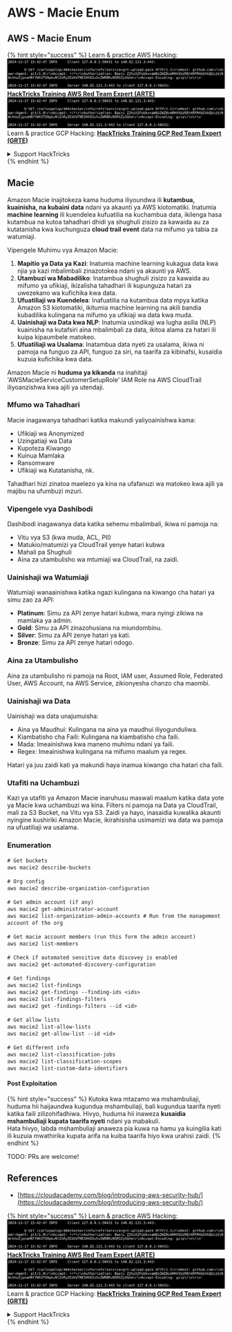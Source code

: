 # AWS - Macie Enum

## AWS - Macie Enum

{% hint style="success" %}
Learn & practice AWS Hacking:<img src="../../../../.gitbook/assets/image (1).png" alt="" data-size="line">[**HackTricks Training AWS Red Team Expert (ARTE)**](https://training.hacktricks.xyz/courses/arte)<img src="../../../../.gitbook/assets/image (1).png" alt="" data-size="line">\
Learn & practice GCP Hacking: <img src="../../../../.gitbook/assets/image (2).png" alt="" data-size="line">[**HackTricks Training GCP Red Team Expert (GRTE)**<img src="../../../../.gitbook/assets/image (2).png" alt="" data-size="line">](https://training.hacktricks.xyz/courses/grte)

<details>

<summary>Support HackTricks</summary>

* Check the [**subscription plans**](https://github.com/sponsors/carlospolop)!
* **Join the** 💬 [**Discord group**](https://discord.gg/hRep4RUj7f) or the [**telegram group**](https://t.me/peass) or **follow** us on **Twitter** 🐦 [**@hacktricks\_live**](https://twitter.com/hacktricks\_live)**.**
* **Share hacking tricks by submitting PRs to the** [**HackTricks**](https://github.com/carlospolop/hacktricks) and [**HackTricks Cloud**](https://github.com/carlospolop/hacktricks-cloud) github repos.

</details>
{% endhint %}

## Macie

Amazon Macie inajitokeza kama huduma iliyoundwa ili **kutambua, kuainisha, na kubaini data** ndani ya akaunti ya AWS kiotomatiki. Inatumia **machine learning** ili kuendelea kufuatilia na kuchambua data, ikilenga hasa kutambua na kutoa tahadhari dhidi ya shughuli zisizo za kawaida au za kutatanisha kwa kuchunguza **cloud trail event** data na mifumo ya tabia za watumiaji.

Vipengele Muhimu vya Amazon Macie:

1. **Mapitio ya Data ya Kazi**: Inatumia machine learning kukagua data kwa njia ya kazi mbalimbali zinazotokea ndani ya akaunti ya AWS.
2. **Utambuzi wa Mabadiliko**: Inatambua shughuli zisizo za kawaida au mifumo ya ufikiaji, ikizalisha tahadhari ili kupunguza hatari za uwezekano wa kufichika kwa data.
3. **Ufuatiliaji wa Kuendelea**: Inafuatilia na kutambua data mpya katika Amazon S3 kiotomatiki, ikitumia machine learning na akili bandia kubadilika kulingana na mifumo ya ufikiaji wa data kwa muda.
4. **Uainishaji wa Data kwa NLP**: Inatumia usindikaji wa lugha asilia (NLP) kuainisha na kutafsiri aina mbalimbali za data, ikitoa alama za hatari ili kuipa kipaumbele matokeo.
5. **Ufuatiliaji wa Usalama**: Inatambua data nyeti za usalama, ikiwa ni pamoja na funguo za API, funguo za siri, na taarifa za kibinafsi, kusaidia kuzuia kufichika kwa data.

Amazon Macie ni **huduma ya kikanda** na inahitaji 'AWSMacieServiceCustomerSetupRole' IAM Role na AWS CloudTrail iliyoanzishwa kwa ajili ya utendaji.

### Mfumo wa Tahadhari

Macie inagawanya tahadhari katika makundi yaliyoainishwa kama:

* Ufikiaji wa Anonymized
* Uzingatiaji wa Data
* Kupoteza Kiwango
* Kuinua Mamlaka
* Ransomware
* Ufikiaji wa Kutatanisha, nk.

Tahadhari hizi zinatoa maelezo ya kina na ufafanuzi wa matokeo kwa ajili ya majibu na ufumbuzi mzuri.

### Vipengele vya Dashibodi

Dashibodi inagawanya data katika sehemu mbalimbali, ikiwa ni pamoja na:

* Vitu vya S3 (kwa muda, ACL, PII)
* Matukio/matumizi ya CloudTrail yenye hatari kubwa
* Mahali pa Shughuli
* Aina za utambulisho wa mtumiaji wa CloudTrail, na zaidi.

### Uainishaji wa Watumiaji

Watumiaji wanaainishwa katika ngazi kulingana na kiwango cha hatari ya simu zao za API:

* **Platinum**: Simu za API zenye hatari kubwa, mara nyingi zikiwa na mamlaka ya admin.
* **Gold**: Simu za API zinazohusiana na miundombinu.
* **Silver**: Simu za API zenye hatari ya kati.
* **Bronze**: Simu za API zenye hatari ndogo.

### Aina za Utambulisho

Aina za utambulisho ni pamoja na Root, IAM user, Assumed Role, Federated User, AWS Account, na AWS Service, zikionyesha chanzo cha maombi.

### Uainishaji wa Data

Uainishaji wa data unajumuisha:

* Aina ya Maudhui: Kulingana na aina ya maudhui iliyogunduliwa.
* Kiambatisho cha Faili: Kulingana na kiambatisho cha faili.
* Mada: Imeainishwa kwa maneno muhimu ndani ya faili.
* Regex: Imeainishwa kulingana na mifumo maalum ya regex.

Hatari ya juu zaidi kati ya makundi haya inamua kiwango cha hatari cha faili.

### Utafiti na Uchambuzi

Kazi ya utafiti ya Amazon Macie inaruhusu maswali maalum katika data yote ya Macie kwa uchambuzi wa kina. Filters ni pamoja na Data ya CloudTrail, mali za S3 Bucket, na Vitu vya S3. Zaidi ya hayo, inasaidia kuwalika akaunti nyingine kushiriki Amazon Macie, ikirahisisha usimamizi wa data wa pamoja na ufuatiliaji wa usalama.

### Enumeration
```
# Get buckets
aws macie2 describe-buckets

# Org config
aws macie2 describe-organization-configuration

# Get admin account (if any)
aws macie2 get-administrator-account
aws macie2 list-organization-admin-accounts # Run from the management account of the org

# Get macie account members (run this form the admin account)
aws macie2 list-members

# Check if automated sensitive data discovey is enabled
aws macie2 get-automated-discovery-configuration

# Get findings
aws macie2 list-findings
aws macie2 get-findings --finding-ids <ids>
aws macie2 list-findings-filters
aws macie2 get -findings-filters --id <id>

# Get allow lists
aws macie2 list-allow-lists
aws macie2 get-allow-list --id <id>

# Get different info
aws macie2 list-classification-jobs
aws macie2 list-classification-scopes
aws macie2 list-custom-data-identifiers
```
#### Post Exploitation

{% hint style="success" %}
Kutoka kwa mtazamo wa mshambuliaji, huduma hii haijaundwa kugundua mshambuliaji, bali kugundua taarifa nyeti katika faili zilizohifadhiwa. Hivyo, huduma hii inaweza **kusaidia mshambuliaji kupata taarifa nyeti** ndani ya mabakuli.\
Hata hivyo, labda mshambuliaji anaweza pia kuwa na hamu ya kuingilia kati ili kuzuia mwathirika kupata arifa na kuiba taarifa hiyo kwa urahisi zaidi.
{% endhint %}

TODO: PRs are welcome!

## References

* [https://cloudacademy.com/blog/introducing-aws-security-hub/](https://cloudacademy.com/blog/introducing-aws-security-hub/)

{% hint style="success" %}
Learn & practice AWS Hacking:<img src="../../../../.gitbook/assets/image (1).png" alt="" data-size="line">[**HackTricks Training AWS Red Team Expert (ARTE)**](https://training.hacktricks.xyz/courses/arte)<img src="../../../../.gitbook/assets/image (1).png" alt="" data-size="line">\
Learn & practice GCP Hacking: <img src="../../../../.gitbook/assets/image (2).png" alt="" data-size="line">[**HackTricks Training GCP Red Team Expert (GRTE)**<img src="../../../../.gitbook/assets/image (2).png" alt="" data-size="line">](https://training.hacktricks.xyz/courses/grte)

<details>

<summary>Support HackTricks</summary>

* Check the [**subscription plans**](https://github.com/sponsors/carlospolop)!
* **Join the** 💬 [**Discord group**](https://discord.gg/hRep4RUj7f) or the [**telegram group**](https://t.me/peass) or **follow** us on **Twitter** 🐦 [**@hacktricks\_live**](https://twitter.com/hacktricks\_live)**.**
* **Share hacking tricks by submitting PRs to the** [**HackTricks**](https://github.com/carlospolop/hacktricks) and [**HackTricks Cloud**](https://github.com/carlospolop/hacktricks-cloud) github repos.

</details>
{% endhint %}
